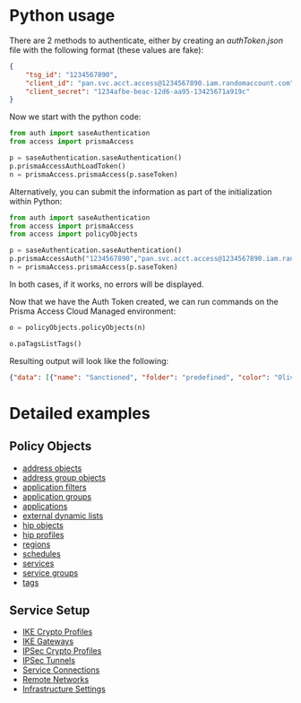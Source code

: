 # Python usage
There are 2 methods to authenticate, either by creating an _authToken.json_ file with the following format (these values are fake):
```json
{
    "tsg_id": "1234567890",
    "client_id": "pan.svc.acct.access@1234567890.iam.randomaccount.com",
    "client_secret": "1234afbe-beac-12d6-aa95-13425671a919c"
}
```

Now we start with the python code:
```python
from auth import saseAuthentication
from access import prismaAccess

p = saseAuthentication.saseAuthentication()
p.prismaAccessAuthLoadToken()
n = prismaAccess.prismaAccess(p.saseToken)
```


Alternatively, you can submit the information as part of the initialization within Python:
```python
from auth import saseAuthentication
from access import prismaAccess
from access import policyObjects

p = saseAuthentication.saseAuthentication()
p.prismaAccessAuth("1234567890","pan.svc.acct.access@1234567890.iam.randomaccount.com","1234afbe-beac-12d6-aa95-13425671a919c")
n = prismaAccess.prismaAccess(p.saseToken)
```

In both cases, if it works, no errors will be displayed.


Now that we have the Auth Token created, we can run commands on the Prisma Access Cloud Managed environment:
```python
o = policyObjects.policyObjects(n)

o.paTagsListTags()
```

Resulting output will look like the following:
```json
{"data": [{"name": "Sanctioned", "folder": "predefined", "color": "Olive"}, {"name": "empty", "folder": "predefined"}, {"id": "3af5d3bd-68e6-4ab1-8a66-578f757983a1", "name": "best-practice", "folder": "Shared", "color": "Green"}, {"id": "06f69745-df4f-4b03-b39f-9853fa43928b", "name": "Microsoft 365", "folder": "Shared", "color": "Red"}, {"id": "d5385310-3993-4c83-86ac-e592290d9109", "name": "ADEM", "folder": "Shared", "color": "Blue", "comments": "test"}], "offset": 0, "total": 5, "limit": 200}
```

# Detailed examples
## Policy Objects
* [address objects](https://github.com/PaloAltoNetworks/PrismaSASECloudManaged-Python/blob/main/examples/policyObjects/addresses.md)
* [address group objects](https://github.com/PaloAltoNetworks/PrismaSASECloudManaged-Python/blob/main/examples/policyObjects/address-groups.md)
* [application filters](https://github.com/PaloAltoNetworks/PrismaSASECloudManaged-Python/blob/main/examples/policyObjects/application-filters.md)
* [application groups](https://github.com/PaloAltoNetworks/PrismaSASECloudManaged-Python/blob/main/examples/policyObjects/application-groups.md)
* [applications](https://github.com/PaloAltoNetworks/PrismaSASECloudManaged-Python/blob/main/examples/policyObjects/applications.md)
* [external dynamic lists](https://github.com/PaloAltoNetworks/PrismaSASECloudManaged-Python/blob/main/examples/policyObjects/external-dynamic-lists.md)
* [hip objects](https://github.com/PaloAltoNetworks/PrismaSASECloudManaged-Python/blob/main/examples/policyObjects/hip-objects.md)
* [hip profiles](https://github.com/PaloAltoNetworks/PrismaSASECloudManaged-Python/blob/main/examples/policyObjects/hip-profiles.md)
* [regions](https://github.com/PaloAltoNetworks/PrismaSASECloudManaged-Python/blob/main/examples/policyObjects/regions.md)
* [schedules](https://github.com/PaloAltoNetworks/PrismaSASECloudManaged-Python/blob/main/examples/policyObjects/schedules.md)
* [services](https://github.com/PaloAltoNetworks/PrismaSASECloudManaged-Python/blob/main/examples/policyObjects/services.md)
* [service groups](https://github.com/PaloAltoNetworks/PrismaSASECloudManaged-Python/blob/main/examples/policyObjects/service-groups.md)
* [tags](https://github.com/PaloAltoNetworks/PrismaSASECloudManaged-Python/blob/main/examples/policyObjects/tags.md)


## Service Setup
* [IKE Crypto Profiles](https://github.com/PaloAltoNetworks/PrismaSASECloudManaged-Python/blob/main/examples/serviceSetup/ike-crypto-profiles.md)
* [IKE Gateways](https://github.com/PaloAltoNetworks/PrismaSASECloudManaged-Python/blob/main/examples/serviceSetup/ike-gateways.md)
* [IPSec Crypto Profiles](https://github.com/PaloAltoNetworks/PrismaSASECloudManaged-Python/blob/main/examples/serviceSetup/ipsec-crypto-profiles.md)
* [IPSec Tunnels](https://github.com/PaloAltoNetworks/PrismaSASECloudManaged-Python/blob/main/examples/serviceSetup/ipsec-tunnels.md)
* [Service Connections](https://github.com/PaloAltoNetworks/PrismaSASECloudManaged-Python/blob/main/examples/serviceSetup/service-connections.md)
* [Remote Networks](https://github.com/PaloAltoNetworks/PrismaSASECloudManaged-Python/blob/main/examples/serviceSetup/remote-networks.md)
* [Infrastructure Settings](https://github.com/PaloAltoNetworks/PrismaSASECloudManaged-Python/blob/main/examples/serviceSetup/shared-infrastructure-settings.md)